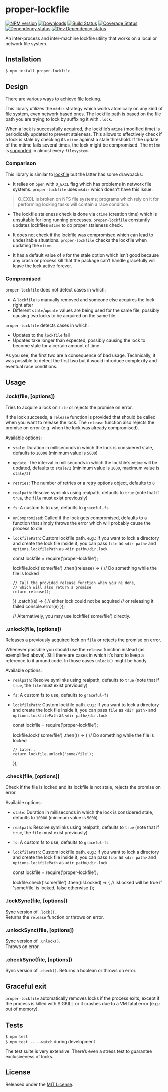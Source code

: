 proper-lockfile
===============

[![NPM version](https://img.shields.io/npm/v/proper-lockfile.svg)](https://npmjs.org/package/proper-lockfile) [![Downloads](https://img.shields.io/npm/dm/proper-lockfile.svg)](https://npmjs.org/package/proper-lockfile) [![Build Status](https://img.shields.io/travis/moxystudio/node-proper-lockfile/master.svg)](https://travis-ci.org/moxystudio/node-proper-lockfile) [![Coverage Status](https://img.shields.io/codecov/c/github/moxystudio/node-proper-lockfile/master.svg)](https://codecov.io/gh/moxystudio/node-proper-lockfile) [![Dependency status](https://img.shields.io/david/moxystudio/node-proper-lockfile.svg)](https://david-dm.org/moxystudio/node-proper-lockfile) [![Dev Dependency status](https://img.shields.io/david/dev/moxystudio/node-proper-lockfile.svg)](https://david-dm.org/moxystudio/node-proper-lockfile?type=dev)

An inter-process and inter-machine lockfile utility that works on a local or network file system.

Installation
------------

`$ npm install proper-lockfile`

Design
------

There are various ways to achieve [file locking](http://en.wikipedia.org/wiki/File_locking).

This library utilizes the `mkdir` strategy which works atomically on any kind of file system, even network based ones. The lockfile path is based on the file path you are trying to lock by suffixing it with `.lock`.

When a lock is successfully acquired, the lockfile’s `mtime` (modified time) is periodically updated to prevent staleness. This allows to effectively check if a lock is stale by checking its `mtime` against a stale threshold. If the update of the mtime fails several times, the lock might be compromised. The `mtime` is [supported](http://en.wikipedia.org/wiki/Comparison_of_file_systems) in almost every `filesystem`.

### Comparison

This library is similar to [lockfile](https://github.com/isaacs/lockfile) but the latter has some drawbacks:

-   It relies on `open` with `O_EXCL` flag which has problems in network file systems. `proper-lockfile` uses `mkdir` which doesn’t have this issue.

> O\_EXCL is broken on NFS file systems; programs which rely on it for performing locking tasks will contain a race condition.

-   The lockfile staleness check is done via `ctime` (creation time) which is unsuitable for long running processes. `proper-lockfile` constantly updates lockfiles `mtime` to do proper staleness check.

-   It does not check if the lockfile was compromised which can lead to undesirable situations. `proper-lockfile` checks the lockfile when updating the `mtime`.

-   It has a default value of `0` for the stale option which isn’t good because any crash or process kill that the package can’t handle gracefully will leave the lock active forever.

### Compromised

`proper-lockfile` does not detect cases in which:

-   A `lockfile` is manually removed and someone else acquires the lock right after
-   Different `stale`/`update` values are being used for the same file, possibly causing two locks to be acquired on the same file

`proper-lockfile` detects cases in which:

-   Updates to the `lockfile` fail
-   Updates take longer than expected, possibly causing the lock to become stale for a certain amount of time

As you see, the first two are a consequence of bad usage. Technically, it was possible to detect the first two but it would introduce complexity and eventual race conditions.

Usage
-----

### .lock(file, \[options\])

Tries to acquire a lock on `file` or rejects the promise on error.

If the lock succeeds, a `release` function is provided that should be called when you want to release the lock. The `release` function also rejects the promise on error (e.g. when the lock was already compromised).

Available options:

-   `stale`: Duration in milliseconds in which the lock is considered stale, defaults to `10000` (minimum value is `5000`)
-   `update`: The interval in milliseconds in which the lockfile’s `mtime` will be updated, defaults to `stale/2` (minimum value is `1000`, maximum value is `stale/2`)
-   `retries`: The number of retries or a [retry](https://www.npmjs.org/package/retry) options object, defaults to `0`
-   `realpath`: Resolve symlinks using realpath, defaults to `true` (note that if `true`, the `file` must exist previously)
-   `fs`: A custom fs to use, defaults to `graceful-fs`
-   `onCompromised`: Called if the lock gets compromised, defaults to a function that simply throws the error which will probably cause the process to die
-   `lockfilePath`: Custom lockfile path. e.g.: If you want to lock a directory and create the lock file inside it, you can pass `file` as `<dir path>` and `options.lockfilePath` as `<dir path>/dir.lock`

    const lockfile = require('proper-lockfile');

    lockfile.lock('some/file')
    .then((release) => {
        // Do something while the file is locked

        // Call the provided release function when you're done,
        // which will also return a promise
        return release();
    })
    .catch((e) => {
        // either lock could not be acquired
        // or releasing it failed
        console.error(e)
    });

    // Alternatively, you may use lockfile('some/file') directly.

### .unlock(file, \[options\])

Releases a previously acquired lock on `file` or rejects the promise on error.

Whenever possible you should use the `release` function instead (as exemplified above). Still there are cases in which it’s hard to keep a reference to it around code. In those cases `unlock()` might be handy.

Available options:

-   `realpath`: Resolve symlinks using realpath, defaults to `true` (note that if `true`, the `file` must exist previously)
-   `fs`: A custom fs to use, defaults to `graceful-fs`
-   `lockfilePath`: Custom lockfile path. e.g.: If you want to lock a directory and create the lock file inside it, you can pass `file` as `<dir path>` and `options.lockfilePath` as `<dir path>/dir.lock`

    const lockfile = require('proper-lockfile');

    lockfile.lock('some/file')
    .then(() => {
        // Do something while the file is locked

        // Later..
        return lockfile.unlock('some/file');
    });

### .check(file, \[options\])

Check if the file is locked and its lockfile is not stale, rejects the promise on error.

Available options:

-   `stale`: Duration in milliseconds in which the lock is considered stale, defaults to `10000` (minimum value is `5000`)
-   `realpath`: Resolve symlinks using realpath, defaults to `true` (note that if `true`, the `file` must exist previously)
-   `fs`: A custom fs to use, defaults to `graceful-fs`
-   `lockfilePath`: Custom lockfile path. e.g.: If you want to lock a directory and create the lock file inside it, you can pass `file` as `<dir path>` and `options.lockfilePath` as `<dir path>/dir.lock`

    const lockfile = require('proper-lockfile');

    lockfile.check('some/file')
    .then((isLocked) => {
        // isLocked will be true if 'some/file' is locked, false otherwise
    });

### .lockSync(file, \[options\])

Sync version of `.lock()`.  
Returns the `release` function or throws on error.

### .unlockSync(file, \[options\])

Sync version of `.unlock()`.  
Throws on error.

### .checkSync(file, \[options\])

Sync version of `.check()`. Returns a boolean or throws on error.

Graceful exit
-------------

`proper-lockfile` automatically removes locks if the process exits, except if the process is killed with SIGKILL or it crashes due to a VM fatal error (e.g.: out of memory).

Tests
-----

`$ npm test`  
`$ npm test -- --watch` during development

The test suite is very extensive. There’s even a stress test to guarantee exclusiveness of locks.

License
-------

Released under the [MIT License](https://www.opensource.org/licenses/mit-license.php).
